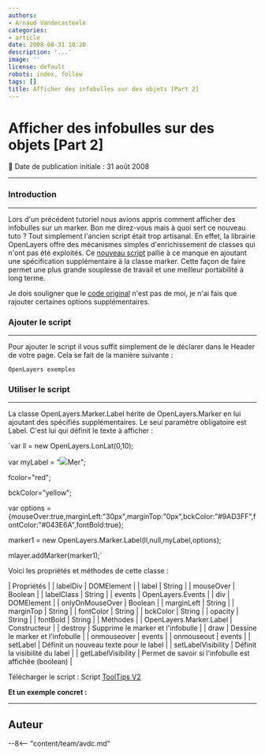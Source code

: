 ```yaml
---
authors:
- Arnaud Vandecasteele
categories:
- article
date: 2008-08-31 10:20
description: '...'
image: ''
license: default
robots: index, follow
tags: []
title: Afficher des infobulles sur des objets [Part 2]
---
```


# Afficher des infobulles sur des objets [Part 2]


:calendar: Date de publication initiale : 31 août 2008


----

### Introduction




---


Lors d'un précédent tutoriel nous avions appris comment afficher des infobulles sur un marker. Bon me direz-vous mais à quoi sert ce nouveau tuto ? Tout simplement l'ancien script était trop artisanal. En effet, la librairie OpenLayers offre des mécanismes simples d'enrichissement de classes qui n'ont pas été exploités.
Ce [nouveau script](http://ks356007.kimsufi.com/arno/geotribu/applications/js/toolTips_ol.js "script toolTips V2") pallie à ce manque en ajoutant une spécification supplémentaire à la classe marker. Cette façon de faire permet une plus grande souplesse de travail et une meilleur portabilité à long terme. 


Je dois souligner que le [code original](http://trac.openlayers.org/ticket/751 "Script label OpenLayers") n'est pas de moi, je n'ai fais que rajouter certaines options supplémentaires. 


### Ajouter le script




---


Pour ajouter le script il vous suffit simplement de le déclarer dans le Header de votre page. Cela se fait de la manière suivante :


`OpenLayers exemples`







### Utiliser le script




---


La classe OpenLayers.Marker.Label hérite de OpenLayers.Marker en lui ajoutant des spécifiés supplémentaires. Le seul paramètre obligatoire est Label. C'est lui qui définit le texte à afficher : 


`var ll = new OpenLayers.LonLat(0,10);  

var myLabel = "![](http://www.photo-libre.fr/mer/100b.jpg)Mer";  

fcolor="red";  

bckColor="yellow";  

var options = {mouseOver:true,marginLeft:"30px",marginTop:"0px",bckColor:"#9AD3FF",fontColor:"#043E6A",fontBold:true};  

marker1 = new OpenLayers.Marker.Label(ll,null,myLabel,options);  

mlayer.addMarker(marker1);`


Voici les propriétés et méthodes de cette classe : 




| Propriétés |
| labelDiv | DOMElement |
| label | String |
| mouseOver | Boolean |
| labelClass | String |
| events | OpenLayers.Events |
| div | DOMElement |
| onlyOnMouseOver | Boolean |
| marginLeft | String |
| marginTop | String |
| fontColor | String |
| bckColor | String |
| opacity | String |
| fontBold | String |
| Méthodes |
| OpenLayers.Marker.Label | Constructeur |
| destroy | Supprime le marker et l'infobulle |
| draw | Dessine le marker et l'infobulle |
| onmouseover | events |
| onmouseout | events |
| setLabel | Définit un nouveau texte pour le label |
| setLabelVisibility | Définit la visibilité du label |
| getLabelVisibility | Permet de savoir si l'infobulle est affichée (boolean) |


Télécharger le script : Script [ToolTips V2](http://ks356007.kimsufi.com/arno/geotribu/applications/js/toolTips_ol.js "script toolTips V2")


**Et un exemple concret :**








----

## Auteur

--8<-- "content/team/avdc.md"

